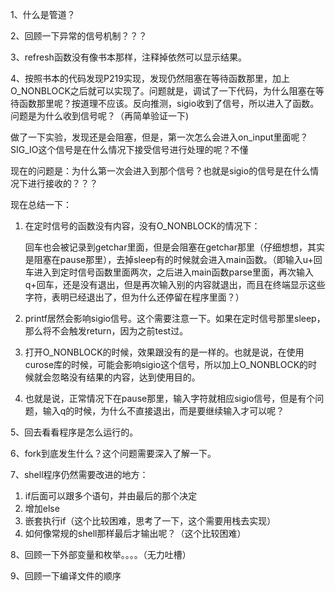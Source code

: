 1、什么是管道？

2、回顾一下异常的信号机制？？？

3、refresh函数没有像书本那样，注释掉依然可以显示结果。

4、按照书本的代码发现P219实现，发现仍然阻塞在等待函数那里，加上O_NONBLOCK之后就可以实现了。问题就是，调试了一下代码，为什么阻塞在等待函数那里呢？按道理不应该。反向推测，sigio收到了信号，所以进入了函数。问题是为什么收到信号呢？（再简单验证一下)

做了一下实验，发现还是会阻塞，但是，第一次怎么会进入on_input里面呢？SIG_IO这个信号是在什么情况下接受信号进行处理的呢？不懂

现在的问题是：为什么第一次会进入到那个信号？也就是sigio的信号是在什么情况下进行接收的？？？

现在总结一下：

1. 在定时信号的函数没有内容，没有O_NONBLOCK的情况下：

   回车也会被记录到getchar里面，但是会阻塞在getchar那里（仔细想想，其实是阻塞在pause那里），去掉sleep有的时候就会进入main函数。（即输入u+回车进入到定时信号函数里面两次，之后进入main函数parse里面，再次输入q+回车，还是没有退出，但是再次输入别的内容就退出，而且在终端显示这些字符，表明已经退出了，但为什么还停留在程序里面？）

2. printf居然会影响sigio信号。这个需要注意一下。如果在定时信号那里sleep，那么将不会触发return，因为之前test过。

3. 打开O_NONBLOCK的时候，效果跟没有的是一样的。也就是说，在使用curose库的时候，可能会影响sigio这个信号，所以加上O_NONBLOCK的时候就会忽略没有结果的内容，达到使用目的。

4. 也就是说，正常情况下在pause那里，输入字符就相应sigio信号，但是有个问题，输入q的时候，为什么不直接退出，而是要继续输入才可以呢？

5、回去看看程序是怎么运行的。

6、fork到底发生什么？这个问题需要深入了解一下。

7、shell程序仍然需要改进的地方：

1. if后面可以跟多个语句，并由最后的那个决定
2. 增加else
3. 嵌套执行if（这个比较困难，思考了一下，这个需要用栈去实现）
4. 如何像常规的shell那样最后才输出呢？（这个比较困难）

8、回顾一下外部变量和枚举。。。。（无力吐槽）

9、回顾一下编译文件的顺序